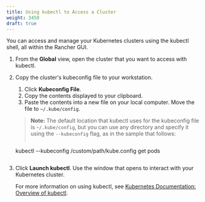 ```yaml
---
title: Using kubectl to Access a Cluster
weight: 3450
draft: true
---
```

You can access and manage your Kubernetes clusters using the kubectl shell, all within the Rancher GUI.

1. From the **Global** view, open the cluster that you want to access with kubectl.

2. Copy the cluster's kubeconfig file to your workstation.
    
    1. Click **Kubeconfig File**.
    2. Copy the contents displayed to your clipboard.
    3. Paste the contents into a new file on your local computer. Move the file to `~/.kube/config`.

    > **Note:** The default location that kubectl uses for the kubeconfig file is `~/.kube/config`, but you can use any directory and specify it using the `--kubeconfig` flag, as in the sample that follows:
    > 
    > ```
    kubectl --kubeconfig /custom/path/kube.config get pods
    ```
    
3. Click **Launch kubectl**. Use the window that opens to interact with your Kubernetes cluster.

    For more information on using kubectl, see [Kubernetes Documentation: Overview of kubectl](https://kubernetes.io/docs/reference/kubectl/overview/).
